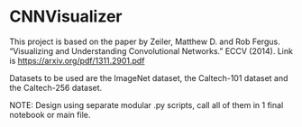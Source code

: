 # CNNVisualizer

This project is based on the paper by Zeiler, Matthew D. and Rob Fergus. “Visualizing and Understanding Convolutional Networks.” ECCV (2014). Link is https://arxiv.org/pdf/1311.2901.pdf

Datasets to be used are the ImageNet dataset, the Caltech-101 dataset and the Caltech-256 dataset.

NOTE: Design using separate modular .py scripts, call all of them in 1 final notebook or main file.
